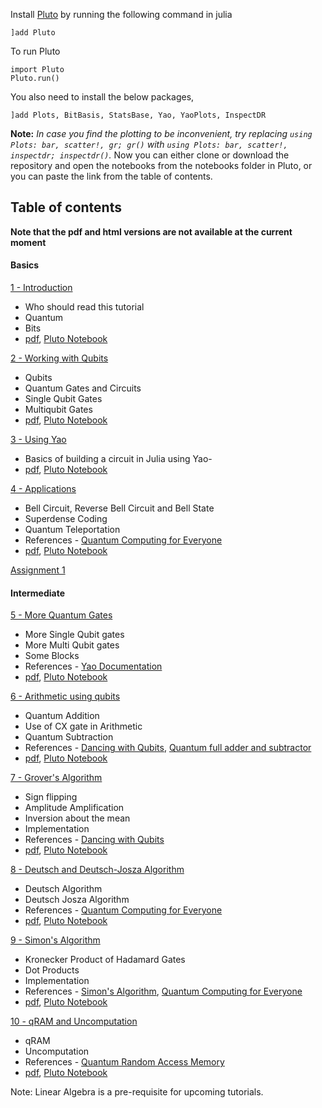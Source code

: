 Install [Pluto](https://github.com/fonsp/Pluto.jl) by running the following command in julia
```
]add Pluto
```
To run Pluto
```
import Pluto
Pluto.run()
```

You also need to install the below packages,

	]add Plots, BitBasis, StatsBase, Yao, YaoPlots, InspectDR
	
**Note:** *In case you find the plotting to be inconvenient, try replacing ``` using Plots: bar, scatter!, gr; gr() ``` with ``` using Plots: bar, scatter!, inspectdr; inspectdr() ```.*
Now you can either clone or download the repository and open the notebooks from the notebooks folder in Pluto, or you can paste the link from the table of contents.

## Table of contents

**Note that the pdf and html versions are not available at the current moment**

#### Basics
[1 - Introduction](https://htmlpreview.github.io/?https://github.com/QuantumBFS/tutorials/blob/master/notebooks/html/1-introduction.html)
- Who should read this tutorial
- Quantum 
- Bits
- [pdf](https://github.com/QuantumBFS/tutorials/raw/master/notebooks/pdf/1-introduction.pdf), [Pluto Notebook](https://raw.githubusercontent.com/QuantumBFS/tutorials/master/notebooks/Pluto/1-introduction.jl)

[2 - Working with Qubits](https://htmlpreview.github.io/?https://github.com/QuantumBFS/tutorials/blob/master/notebooks/html/2-gates_and_qubits.html)
- Qubits
- Quantum Gates and Circuits
- Single Qubit Gates
- Multiqubit Gates
- [pdf](https://github.com/QuantumBFS/tutorials/raw/master/notebooks/pdf/2-gates_and_qubits.pdf), [Pluto Notebook](https://raw.githubusercontent.com/QuantumBFS/tutorials/master/notebooks/Pluto/2-gates_and_qubits.jl)

[3 - Using Yao](https://htmlpreview.github.io/?https://github.com/QuantumBFS/tutorials/blob/master/notebooks/html/3-yao_code.html)
- Basics of building a circuit in Julia using Yao- 
- [pdf](https://github.com/QuantumBFS/tutorials/raw/master/notebooks/pdf/3-yao_code.pdf), [Pluto Notebook](https://raw.githubusercontent.com/QuantumBFS/tutorials/master/notebooks/Pluto/3-yao_code.jl)

[4 - Applications](https://htmlpreview.github.io/?https://github.com/QuantumBFS/tutorials/blob/master/notebooks/html/4-applications.html)
- Bell Circuit, Reverse Bell Circuit and Bell State
- Superdense Coding
- Quantum Teleportation
- References - [Quantum Computing for Everyone](https://mitpress.mit.edu/books/quantum-computing-everyone)
- [pdf](https://github.com/QuantumBFS/tutorials/raw/master/notebooks/pdf/4-applications.pdf), [Pluto Notebook](https://raw.githubusercontent.com/QuantumBFS/tutorials/master/notebooks/Pluto/4-applications.jl)

[Assignment 1](https://raw.githubusercontent.com/QuantumBFS/tutorials/master/notebooks/Pluto/assignment1.jl)

#### Intermediate

[5 - More Quantum Gates](https://htmlpreview.github.io/?https://github.com/QuantumBFS/tutorials/blob/master/notebooks/html/5-more_gates.html)
- More Single Qubit gates
- More Multi Qubit gates
- Some Blocks
- References - [Yao Documentation](https://docs.yaoquantum.org/)
- [pdf](https://github.com/QuantumBFS/tutorials/raw/master/notebooks/pdf/5-more_gates.pdf), [Pluto Notebook](https://raw.githubusercontent.com/QuantumBFS/tutorials/master/notebooks/Pluto/5-more_gates.jl)

[6 - Arithmetic using qubits](https://htmlpreview.github.io/?https://github.com/QuantumBFS/tutorials/blob/master/notebooks/html/6-quantum_arithmetic.html)
- Quantum Addition
- Use of CX gate in Arithmetic
- Quantum Subtraction
- References - [Dancing with Qubits](https://www.oreilly.com/library/view/dancing-with-qubits/9781838827366/), [Quantum full adder and subtractor](https://ieeexplore.ieee.org/document/1047086)
- [pdf](https://github.com/QuantumBFS/tutorials/raw/master/notebooks/pdf/6-quantum_arithmetic.pdf), [Pluto Notebook](https://raw.githubusercontent.com/QuantumBFS/tutorials/master/notebooks/Pluto/6-quantum_arithmetic.jl)

[7 - Grover's Algorithm](https://htmlpreview.github.io/?https://github.com/QuantumBFS/tutorials/blob/master/notebooks/html/7-grovers.html)
- Sign flipping
- Amplitude Amplification
- Inversion about the mean
- Implementation
- References - [Dancing with Qubits](https://www.oreilly.com/library/view/dancing-with-qubits/9781838827366/)
- [pdf](https://github.com/QuantumBFS/tutorials/raw/master/notebooks/pdf/7-grovers.pdf), [Pluto Notebook](https://raw.githubusercontent.com/QuantumBFS/tutorials/master/notebooks/Pluto/7-grovers.jl)

[8 - Deutsch and Deutsch-Josza Algorithm](https://htmlpreview.github.io/?https://github.com/QuantumBFS/tutorials/blob/master/notebooks/html/8-deutsch.html)
- Deutsch Algorithm
- Deutsch Josza Algorithm
- References - [Quantum Computing for Everyone](https://mitpress.mit.edu/books/quantum-computing-everyone)
- [pdf](https://github.com/QuantumBFS/tutorials/raw/master/notebooks/pdf/8-deutsch.pdf), [Pluto Notebook](https://raw.githubusercontent.com/QuantumBFS/tutorials/master/notebooks/Pluto/8-deutsch.jl)

[9 - Simon's Algorithm](https://htmlpreview.github.io/?https://github.com/QuantumBFS/tutorials/blob/master/notebooks/html/9-simon.html)
- Kronecker Product of Hadamard Gates
- Dot Products
- Implementation
- References - [Simon's Algorithm](https://qiskit.org/textbook/ch-algorithms/simon.html), [Quantum Computing for Everyone](https://mitpress.mit.edu/books/quantum-computing-everyone)
- [pdf](https://github.com/QuantumBFS/tutorials/raw/master/notebooks/pdf/9-simon.pdf), [Pluto Notebook](https://raw.githubusercontent.com/QuantumBFS/tutorials/master/notebooks/Pluto/9-simon.jl)

[10 - qRAM and Uncomputation](https://htmlpreview.github.io/?https://github.com/QuantumBFS/tutorials/blob/master/notebooks/html/10-qram.html)
- qRAM
- Uncomputation
- References - [Quantum Random Access Memory](https://arxiv.org/abs/0708.1879)
- [pdf](https://github.com/QuantumBFS/tutorials/raw/master/notebooks/pdf/10-qram.pdf), [Pluto Notebook](https://raw.githubusercontent.com/QuantumBFS/tutorials/master/notebooks/Pluto/10-qram.jl)

Note: Linear Algebra is a pre-requisite for upcoming tutorials.
